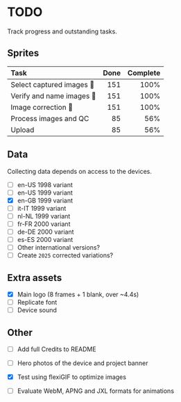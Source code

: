 # TODO

Track progress and outstanding tasks.

## Sprites

| Task                      | Done  | Complete        |
| :------------------------ | ----: | --------------: |
| Select captured images 🎉 | 151   | 100%            |
| Verify and name images 🎉 | 151   | 100%            |
| Image correction 🎉       | 151   | 100%            |
| Process images and QC     | 85    | 56%             |
| Upload                    | 85    | 56%             |


## Data

Collecting data depends on access to the devices. 

- [ ] en-US 1998 variant
- [ ] en-US 1999 variant
- [x] en-GB 1999 variant
- [ ] it-IT 1999 variant
- [ ] nl-NL 1999 variant
- [ ] fr-FR 2000 variant
- [ ] de-DE 2000 variant
- [ ] es-ES 2000 variant
- [ ] Other international versions?
- [ ] Create `2025` corrected variations?

## Extra assets

- [x] Main logo (8 frames + 1 blank, over ~4.4s)
- [ ] Replicate font
- [ ] Device sound

## Other

- [ ] Add full Credits to README
- [ ] Hero photos of the device and project banner
- [x] Test using flexiGIF to optimize images
- [ ] Evaluate WebM, APNG and JXL formats for animations

